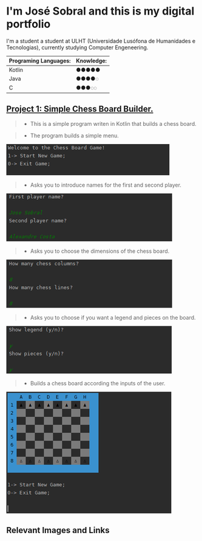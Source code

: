 # I'm José Sobral and this is my digital portfolio

I'm a student a student at ULHT (Universidade Lusófona de Humanidades e Tecnologias), currently studying Computer Engeneering.

| Programing Languages:  | Knowledge:   |
| :---                   | :---         |
| Kotlin                 | ●●●●●        |
| Java                   | ●●●●◌        |
| C                      | ●●●◌◌        |


## [Project 1: Simple Chess Board Builder.](https://github.com/josesobral22005813/Chess_Project_P1)
> * This is a simple program writen in Kotlin that builds a chess board.

> * The program builds a simple menu.

![](/images/ChessProjectOverviewImage1.PNG)

> * Asks you to introduce names for the first and second player.

![](/images/ChessProjectOverviewImage2.PNG)

> * Asks you to choose the dimensions of the chess board.

![](/images/ChessProjectOverviewImage3.PNG)

> * Asks you to choose if you want a legend and pieces on the board.

![](/images/ChessProjectOverviewImage4.PNG)

> * Builds a chess board according the inputs of the user.

![](/images/ChessProjectOverviewImage5.PNG)

## Relevant Images and Links
